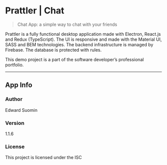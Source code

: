 # Prattler | Chat

> Chat App: a simple way to chat with your friends

Prattler is a fully functional desktop application made with Electron, React.js and Redux (TypeScript). The UI is responsive and made with the Material UI, SASS and BEM technologies. The backend infrastructure is managed by Firebase. The database is protected with rules. 

This demo project is a part of the software developer’s professional portfolio.

---

## App Info

### Author

Edward Suomin

### Version

1.1.6

### License

This project is licensed under the ISC
